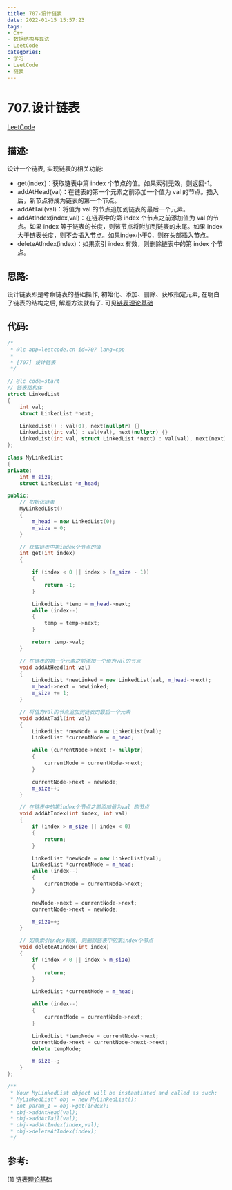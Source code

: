 ```yaml
---
title: 707-设计链表
date: 2022-01-15 15:57:23
tags:
- C++
- 数据结构与算法
- LeetCode
categories:
- 学习
- LeetCode
- 链表
---
```


# 707.设计链表

[LeetCode](https://leetcode-cn.com/problems/design-linked-list/)

## 描述:

设计一个链表, 实现链表的相关功能:

* get(index)：获取链表中第 index 个节点的值。如果索引无效，则返回-1。
* addAtHead(val)：在链表的第一个元素之前添加一个值为 val 的节点。插入后，新节点将成为链表的第一个节点。
* addAtTail(val)：将值为 val 的节点追加到链表的最后一个元素。
* addAtIndex(index,val)：在链表中的第 index 个节点之前添加值为 val  的节点。如果 index 等于链表的长度，则该节点将附加到链表的末尾。如果 index 大于链表长度，则不会插入节点。如果index小于0，则在头部插入节点。
* deleteAtIndex(index)：如果索引 index 有效，则删除链表中的第 index 个节点。



## 思路:

设计链表即是考察链表的基础操作, 初始化、添加、删除、获取指定元素, 在明白了链表的结构之后, 解题方法就有了. 可见[链表理论基础](https://programmercarl.com/%E9%93%BE%E8%A1%A8%E7%90%86%E8%AE%BA%E5%9F%BA%E7%A1%80.html)



## 代码:

```C++
/*
 * @lc app=leetcode.cn id=707 lang=cpp
 *
 * [707] 设计链表
 */

// @lc code=start
// 链表结构体
struct LinkedList
{
    int val;
    struct LinkedList *next;

    LinkedList() : val(0), next(nullptr) {}
    LinkedList(int val) : val(val), next(nullptr) {}
    LinkedList(int val, struct LinkedList *next) : val(val), next(next) {}
};

class MyLinkedList
{
private:
    int m_size;
    struct LinkedList *m_head;

public:
    // 初始化链表
    MyLinkedList()
    {
        m_head = new LinkedList(0);
        m_size = 0;
    }

    // 获取链表中第index个节点的值
    int get(int index)
    {

        if (index < 0 || index > (m_size - 1))
        {
            return -1;
        }

        LinkedList *temp = m_head->next;
        while (index--)
        {
            temp = temp->next;
        }

        return temp->val;
    }

    // 在链表的第一个元素之前添加一个值为val的节点
    void addAtHead(int val)
    {
        LinkedList *newLinked = new LinkedList(val, m_head->next);
        m_head->next = newLinked;
        m_size += 1;
    }

    // 将值为val的节点追加到链表的最后一个元素
    void addAtTail(int val)
    {
        LinkedList *newNode = new LinkedList(val);
        LinkedList *currentNode = m_head;

        while (currentNode->next != nullptr)
        {
            currentNode = currentNode->next;
        }

        currentNode->next = newNode;
        m_size++;
    }

    // 在链表中的第index个节点之前添加值为val 的节点
    void addAtIndex(int index, int val)
    {
        if (index > m_size || index < 0)
        {
            return;
        }

        LinkedList *newNode = new LinkedList(val);
        LinkedList *currentNode = m_head;
        while (index--)
        {
            currentNode = currentNode->next;
        }

        newNode->next = currentNode->next;
        currentNode->next = newNode;

        m_size++;
    }

    // 如果索引index有效, 则删除链表中的第index个节点
    void deleteAtIndex(int index)
    {
        if (index < 0 || index > m_size)
        {
            return;
        }

        LinkedList *currentNode = m_head;

        while (index--)
        {
            currentNode = currentNode->next;
        }

        LinkedList *tempNode = currentNode->next;
        currentNode->next = currentNode->next->next;
        delete tempNode;

        m_size--;
    }
};

/**
 * Your MyLinkedList object will be instantiated and called as such:
 * MyLinkedList* obj = new MyLinkedList();
 * int param_1 = obj->get(index);
 * obj->addAtHead(val);
 * obj->addAtTail(val);
 * obj->addAtIndex(index,val);
 * obj->deleteAtIndex(index);
 */
```



## 参考: 

[1] [链表理论基础](https://programmercarl.com/%E9%93%BE%E8%A1%A8%E7%90%86%E8%AE%BA%E5%9F%BA%E7%A1%80.html)
